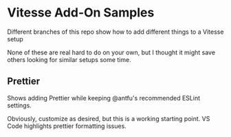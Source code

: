# Vitesse Add-On Samples

Different branches of this repo show how to add different things to a Vitesse setup

None of these are real hard to do on your own, but I thought it might save others looking for similar setups some time.

## Prettier

Shows adding Prettier while keeping @antfu's recommended ESLint settings.

Obviously, customize as desired, but this is a working starting point. VS Code highlights prettier formatting issues.
